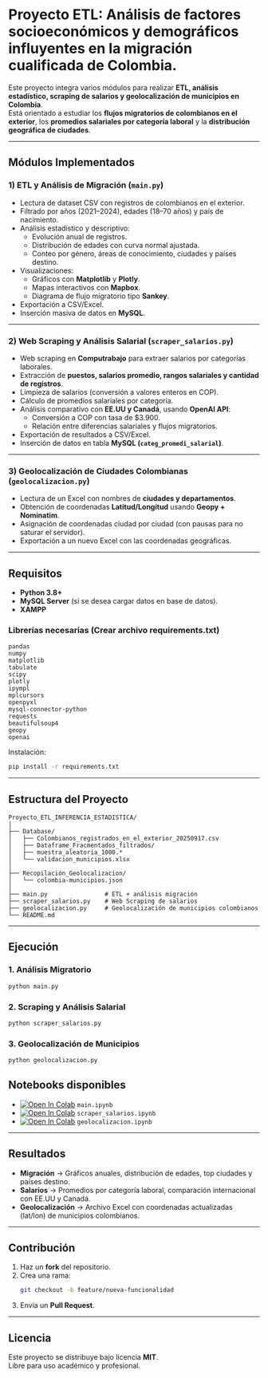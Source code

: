 #  Proyecto ETL: Análisis de factores socioeconómicos y demográficos influyentes en la migración cualificada de Colombia.

Este proyecto integra varios módulos para realizar **ETL, análisis estadístico, scraping de salarios y geolocalización de municipios en Colombia**.  
Está orientado a estudiar los **flujos migratorios de colombianos en el exterior**, los **promedios salariales por categoría laboral** y la **distribución geográfica de ciudades**.  

---

##  Módulos Implementados

### 1) ETL y Análisis de Migración (`main.py`)
- Lectura de dataset CSV con registros de colombianos en el exterior.  
- Filtrado por años (2021–2024), edades (18–70 años) y país de nacimiento.  
- Análisis estadístico y descriptivo:
  - Evolución anual de registros.  
  - Distribución de edades con curva normal ajustada.  
  - Conteo por género, áreas de conocimiento, ciudades y países destino.  
- Visualizaciones:
  - Gráficos con **Matplotlib** y **Plotly**.  
  - Mapas interactivos con **Mapbox**.  
  - Diagrama de flujo migratorio tipo **Sankey**.  
- Exportación a CSV/Excel.  
- Inserción masiva de datos en **MySQL**.  

---

### 2) Web Scraping y Análisis Salarial (`scraper_salarios.py`)
- Web scraping en **Computrabajo** para extraer salarios por categorías laborales.  
- Extracción de **puestos, salarios promedio, rangos salariales y cantidad de registros**.  
- Limpieza de salarios (conversión a valores enteros en COP).  
- Cálculo de promedios salariales por categoría.  
- Análisis comparativo con **EE.UU y Canadá**, usando **OpenAI API**:
  - Conversión a COP con tasa de $3.900.  
  - Relación entre diferencias salariales y flujos migratorios.  
- Exportación de resultados a CSV/Excel.  
- Inserción de datos en tabla **MySQL (`categ_promedi_salarial`)**.  

---

### 3) Geolocalización de Ciudades Colombianas (`geolocalizacion.py`)
- Lectura de un Excel con nombres de **ciudades y departamentos**.  
- Obtención de coordenadas **Latitud/Longitud** usando **Geopy + Nominatim**.  
- Asignación de coordenadas ciudad por ciudad (con pausas para no saturar el servidor).  
- Exportación a un nuevo Excel con las coordenadas geográficas.  

---

##  Requisitos

- **Python 3.8+**  
- **MySQL Server** (si se desea cargar datos en base de datos). 
- **XAMPP**

### Librerías necesarias **(Crear archivo requirements.txt)**

```
pandas
numpy
matplotlib
tabulate
scipy
plotly
ipympl
mplcursors
openpyxl
mysql-connector-python
requests
beautifulsoup4
geopy
openai  
```

Instalación:

```bash
pip install -r requirements.txt
```

---

## Estructura del Proyecto

```
Proyecto_ETL_INFERENCIA_ESTADISTICA/
│
├── Database/
│   ├── Colombianos_registrados_en_el_exterior_20250917.csv
│   ├── Dataframe_Fracmentados_filtrados/
│   ├── muestra_aleatoria_1000.*
│   └── validacion_municipios.xlsx
│
├── Recopilación_Geolocalizacion/
│   └── colombia-municipios.json
│
├── main.py                # ETL + análisis migración
├── scraper_salarios.py    # Web Scraping de salarios
├── geolocalizacion.py     # Geolocalización de municipios colombianos
└── README.md
```

---

## Ejecución

### 1. **Análisis Migratorio**
```bash
python main.py
```

### 2. **Scraping y Análisis Salarial**
```bash
python scraper_salarios.py
```

### 3. **Geolocalización de Municipios**
```bash
python geolocalizacion.py
```

## Notebooks disponibles

- [![Open In Colab](https://colab.research.google.com/assets/colab-badge.svg)](https://colab.research.google.com/github/cetrujillo/Proyecto_ETL_INFERENCIA_ESTADISTICA/blob/main/src/main.ipynb) `main.ipynb`
- [![Open In Colab](https://colab.research.google.com/assets/colab-badge.svg)](https://colab.research.google.com/github/cetrujillo/Proyecto_ETL_INFERENCIA_ESTADISTICA/blob/main/src/scraper_salarios.ipynb) `scraper_salarios.ipynb`
- [![Open In Colab](https://colab.research.google.com/assets/colab-badge.svg)](https://colab.research.google.com/github/cetrujillo/Proyecto_ETL_INFERENCIA_ESTADISTICA/blob/main/src/geolocalizacion.ipynb) `geolocalizacion.ipynb`

---

## Resultados

- **Migración** → Gráficos anuales, distribución de edades, top ciudades y países destino.  
- **Salarios** → Promedios por categoría laboral, comparación internacional con EE.UU y Canadá.  
- **Geolocalización** → Archivo Excel con coordenadas actualizadas (lat/lon) de municipios colombianos.  

---

## Contribución

1. Haz un **fork** del repositorio.  
2. Crea una rama:  
   ```bash
   git checkout -b feature/nueva-funcionalidad
   ```  
3. Envía un **Pull Request**.  

---

## Licencia

Este proyecto se distribuye bajo licencia **MIT**.  
Libre para uso académico y profesional.  
